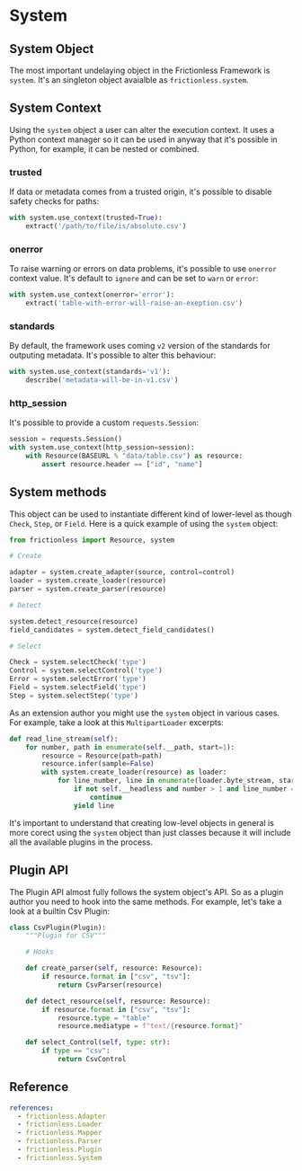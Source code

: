# System

## System Object

The most important undelaying object in the Frictionless Framework is `system`. It's an singleton object avaialble as `frictionless.system`.

## System Context

Using the `system` object a user can alter the execution context. It uses a Python context manager so it can be used in anyway that it's possible in Python, for example, it can be nested or combined.

### trusted

If data or metadata comes from a trusted origin, it's possible to disable safety checks for paths:

```python
with system.use_context(trusted=True):
    extract('/path/to/file/is/absolute.csv')
```

### onerror

To raise warning or errors on data problems, it's possible to use `onerror` context value. It's default to `ignore` and can be set to `warn` or `error`:

```python
with system.use_context(onerror='error'):
    extract('table-with-error-will-raise-an-exeption.csv')
```

### standards

By default, the framework uses coming `v2` version of the standards for outputing metadata. It's possible to alter this behaviour:


```python
with system.use_context(standards='v1'):
    describe('metadata-will-be-in-v1.csv')
```

### http_session

It's possible to provide a custom `requests.Session`:

```python
session = requests.Session()
with system.use_context(http_session=session):
    with Resource(BASEURL % "data/table.csv") as resource:
        assert resource.header == ["id", "name"]
```

## System methods

This object can be used to instantiate different kind of lower-level as though `Check`, `Step`, or `Field`. Here is a quick example of using the `system` object:

```python tabs=Python
from frictionless import Resource, system

# Create

adapter = system.create_adapter(source, control=control)
loader = system.create_loader(resource)
parser = system.create_parser(resource)

# Detect

system.detect_resource(resource)
field_candidates = system.detect_field_candidates()

# Select

Check = system.selectCheck('type')
Control = system.selectControl('type')
Error = system.selectError('type')
Field = system.selectField('type')
Step = system.selectStep('type')
```

As an extension author you might use the `system` object in various cases. For example, take a look at this `MultipartLoader` excerpts:

```python tabs=Python
def read_line_stream(self):
    for number, path in enumerate(self.__path, start=1):
        resource = Resource(path=path)
        resource.infer(sample=False)
        with system.create_loader(resource) as loader:
            for line_number, line in enumerate(loader.byte_stream, start=1):
                if not self.__headless and number > 1 and line_number == 1:
                    continue
                yield line
```

It's important to understand that creating low-level objects in general is more corect using the `system` object than just classes because it will include all the available plugins in the process.

## Plugin API

The Plugin API almost fully follows the system object's API. So as a plugin author you need to hook into the same methods. For example, let's take a look at a builtin Csv Plugin:

```python tabs=Python
class CsvPlugin(Plugin):
    """Plugin for CSV"""

    # Hooks

    def create_parser(self, resource: Resource):
        if resource.format in ["csv", "tsv"]:
            return CsvParser(resource)

    def detect_resource(self, resource: Resource):
        if resource.format in ["csv", "tsv"]:
            resource.type = "table"
            resource.mediatype = f"text/{resource.format}"

    def select_Control(self, type: str):
        if type == "csv":
            return CsvControl
```

## Reference

```yaml reference
references:
  - frictionless.Adapter
  - frictionless.Loader
  - frictionless.Mapper
  - frictionless.Parser
  - frictionless.Plugin
  - frictionless.System
```
